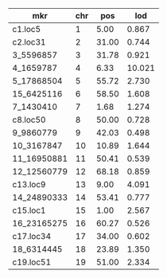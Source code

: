  mkr | chr | pos | lod
 |---|---|---|---|
c1.loc5 | 1  | 5.00 | 0.867
c2.loc31 | 2 | 31.00 | 0.744
3_5596857 | 3 | 31.78 | 0.921
4_1659787 | 4 | 6.33 | 10.021
5_17868504 | 5 | 55.72 | 2.730
15_6425116 | 6 | 58.50 | 1.608
7_1430410 | 7 | 1.68 | 1.274
c8.loc50 | 8 | 50.00 | 0.728
9_9860779 | 9 | 42.03 | 0.498
10_3167847 | 10 | 10.89 | 1.644
11_16950881 | 11 | 50.41 | 0.539
12_12560779 | 12 | 68.18 | 0.859
c13.loc9 | 13 | 9.00 | 4.091
14_24890333 | 14 | 53.41 | 0.777
c15.loc1 | 15 | 1.00 | 2.567
16_23165275 | 16 | 60.27 | 0.526
c17.loc34 | 17 | 34.00 | 0.602
18_6314445 | 18 | 23.89 | 1.350
c19.loc51 | 19 | 51.00 | 2.334
